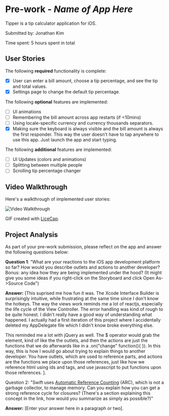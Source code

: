 # Pre-work - *Name of App Here*

Tipper is a tip calculator application for iOS.

Submitted by: Jonathan Kim

Time spent: 5 hours spent in total

## User Stories

The following **required** functionality is complete:

* [x] User can enter a bill amount, choose a tip percentage, and see the tip and total values.
* [x] Settings page to change the default tip percentage.

The following **optional** features are implemented:
* [ ] UI animations
* [ ] Remembering the bill amount across app restarts (if <10mins)
* [ ] Using locale-specific currency and currency thousands separators.
* [x] Making sure the keyboard is always visible and the bill amount is always the first responder. This way the user doesn't have to tap anywhere to use this app. Just launch the app and start typing.

The following **additional** features are implemented:
- [ ] UI Updates (colors and animations)
- [ ] Splitting between multiple people
- [ ] Scrolling tip percentage changer

## Video Walkthrough

Here's a walkthrough of implemented user stories:

<img src='http://i.imgur.com/link/to/your/gif/file.gif' title='Video Walkthrough' width='' alt='Video Walkthrough' />

GIF created with [LiceCap](http://www.cockos.com/licecap/).

## Project Analysis

As part of your pre-work submission, please reflect on the app and answer the following questions below:

**Question 1**: "What are your reactions to the iOS app development platform so far? How would you describe outlets and actions to another developer? Bonus: any idea how they are being implemented under the hood? (It might give you some ideas if you right-click on the Storyboard and click Open As->Source Code")

**Answer:** [This suprised me how fun it was. The Xcode Interface Builder is surprisingly intuitive, while frustrating at the same time since I don't know the hotkeys. The way the views work reminds me a lot of reactjs, especially the life cycle of the View Controller. The error handling was kind of rough to be quite honest. I didn't really have a good way of understanding what happened. I actually had a first iteration of this project where I accidentally deleted my AppDelegate file which I didn't know broke everything else.

This reminded me a lot with jQuery as well. The $ operator would grab the element, kind of like the the outlets, and then the actions are just the functions that we do afterwards like in a .on("change" function(){ }). In this way, this is how I would go about trying to explain things to another developer. You have outlets, which are used to reference parts, and actions are the functions we place upon those references, just like how we reference html using ids and tags, and use javascript to put functions upon those references.
].

Question 2: "Swift uses [Automatic Reference Counting](https://developer.apple.com/library/content/documentation/Swift/Conceptual/Swift_Programming_Language/AutomaticReferenceCounting.html#//apple_ref/doc/uid/TP40014097-CH20-ID49) (ARC), which is not a garbage collector, to manage memory. Can you explain how you can get a strong reference cycle for closures? (There's a section explaining this concept in the link, how would you summarize as simply as possible?)"

**Answer:** [Enter your answer here in a paragraph or two].
